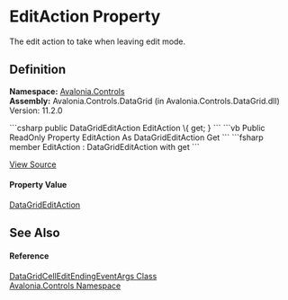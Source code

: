 # EditAction Property


The edit action to take when leaving edit mode.



## Definition
**Namespace:** <a href="N_Avalonia_Controls">Avalonia.Controls</a>  
**Assembly:** Avalonia.Controls.DataGrid (in Avalonia.Controls.DataGrid.dll) Version: 11.2.0

<Tabs groupId="api-code-preview">
<TabItem value="csharp" label="C#">
```csharp
public DataGridEditAction EditAction \{ get; }
```
</TabItem>
<TabItem value="vb" label="VB">
```vb
Public ReadOnly Property EditAction As DataGridEditAction
	Get
```
</TabItem>
<TabItem value="fsharp" label="F#">
```fsharp
member EditAction : DataGridEditAction with get
```
</TabItem>
</Tabs>



<a href="https://github.com/AvaloniaUI/Avalonia/tree/master/src/Avalonia.Controls.DataGrid/EventArgs.cs#L250" title="View the source code">View Source</a>



#### Property Value
<a href="T_Avalonia_Controls_DataGridEditAction">DataGridEditAction</a>

## See Also


#### Reference
<a href="T_Avalonia_Controls_DataGridCellEditEndingEventArgs">DataGridCellEditEndingEventArgs Class</a>  
<a href="N_Avalonia_Controls">Avalonia.Controls Namespace</a>  
